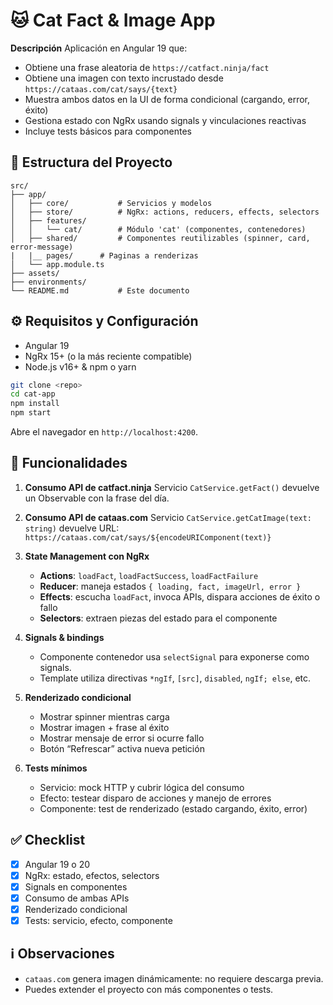 # 🐱 Cat Fact & Image App

**Descripción**
Aplicación en Angular 19 que:

* Obtiene una frase aleatoria de `https://catfact.ninja/fact`
* Obtiene una imagen con texto incrustado desde `https://cataas.com/cat/says/{text}`
* Muestra ambos datos en la UI de forma condicional (cargando, error, éxito)
* Gestiona estado con NgRx usando signals y vinculaciones reactivas
* Incluye tests básicos para componentes

## 📁 Estructura del Proyecto

```
src/
├── app/
│   ├── core/           # Servicios y modelos
│   ├── store/          # NgRx: actions, reducers, effects, selectors
│   ├── features/
│   │   └── cat/        # Módulo 'cat' (componentes, contenedores)
│   ├── shared/         # Componentes reutilizables (spinner, card, error-message)
|   |__ pages/		# Paginas a renderizas
│   └── app.module.ts
├── assets/
├── environments/
└── README.md           # Este documento
```

## ⚙️ Requisitos y Configuración

* Angular 19
* NgRx 15+ (o la más reciente compatible)
* Node.js v16+ & npm o yarn

```bash
git clone <repo>
cd cat-app
npm install
npm start
```

Abre el navegador en `http://localhost:4200`.

## 🧩 Funcionalidades

1. **Consumo API de catfact.ninja**
   Servicio `CatService.getFact()` devuelve un Observable con la frase del día.

2. **Consumo API de cataas.com**
   Servicio `CatService.getCatImage(text: string)` devuelve URL:
   `https://cataas.com/cat/says/${encodeURIComponent(text)}`

3. **State Management con NgRx**

   * **Actions**: `loadFact`, `loadFactSuccess`, `loadFactFailure`
   * **Reducer**: maneja estados `{ loading, fact, imageUrl, error }`
   * **Effects**: escucha `loadFact`, invoca APIs, dispara acciones de éxito o fallo
   * **Selectors**: extraen piezas del estado para el componente

4. **Signals & bindings**

   * Componente contenedor usa `selectSignal` para exponerse como signals.
   * Template utiliza directivas `*ngIf`, `[src]`, `disabled`, `ngIf; else`, etc.

5. **Renderizado condicional**

   * Mostrar spinner mientras carga
   * Mostrar imagen + frase al éxito
   * Mostrar mensaje de error si ocurre fallo
   * Botón “Refrescar” activa nueva petición

6. **Tests mínimos**

   * Servicio: mock HTTP y cubrir lógica del consumo
   * Efecto: testear disparo de acciones y manejo de errores
   * Componente: test de renderizado (estado cargando, éxito, error)

## ✅ Checklist

* [x] Angular 19 o 20
* [x] NgRx: estado, efectos, selectors
* [x] Signals en componentes
* [x] Consumo de ambas APIs
* [x] Renderizado condicional
* [x] Tests: servicio, efecto, componente

## ℹ️ Observaciones

* `cataas.com` genera imagen dinámicamente: no requiere descarga previa.
* Puedes extender el proyecto con más componentes o tests.
